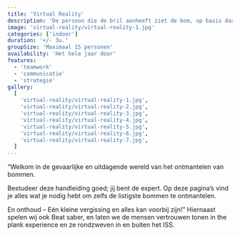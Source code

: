 ```yaml
---
title: 'Virtual Reality'
description: 'De persoon die de bril aanheeft ziet de bom, op basis daarvan moet de rest van het team dat de handleiding heeft de bom helpen ontmantelen.'
image: 'virtual-reality/virtual-reality-1.jpg'
categories: ['indoor']
duration: '+/- 3u.'
groupSize: 'Maximaal 15 personen'
availability: 'Het hele jaar door'
features:
  - 'teamwork'
  - 'communicatie'
  - 'strategie'
gallery:
  [
    'virtual-reality/virtual-reality-1.jpg',
    'virtual-reality/virtual-reality-2.jpg',
    'virtual-reality/virtual-reality-3.jpg',
    'virtual-reality/virtual-reality-4.jpg',
    'virtual-reality/virtual-reality-5.jpg',
    'virtual-reality/virtual-reality-6.jpg',
    'virtual-reality/virtual-reality-7.jpg',
  ]
---
```


“Welkom in de gevaarlijke en uitdagende wereld van het ontmantelen van bommen.

Bestudeer deze handleiding goed; jij bent de expert. Op deze pagina’s vind je alles wat je nodig hebt om zelfs de listigste bommen te ontmantelen.

En onthoud – Eén kleine vergissing en alles kan voorbij zijn!”
Hiernaast spelen wij ook Beat saber, en laten we de mensen vertrouwen tonen in the plank experience en ze rondzweven in en buiten het ISS.

